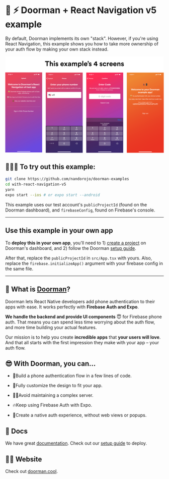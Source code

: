 # 🚪 ⚡️ Doorman + React Navigation v5 example

By default, Doorman implements its own "stack". However, if you're using React Navigation, this example shows you how to take more ownership of your auth flow by making your own stack instead.

<img src="./assets/Frame 1.png" />

## 🏄🏾‍♂️ To try out this example:

```sh
git clone https://github.com/nandorojo/doorman-examples
cd with-react-navigation-v5
yarn
expo start --ios # or expo start --android
```

This example uses our test account's `publicProjectId` (found on the Doorman dashboard), and `firebaseConfig`, found on Firebase's console.

---

## Use this example in your own app

To **deploy this in your own app**, you'll need to 1) [create a project](https://app.doorman.cool) on Doorman's dashboard, and 2) follow the Doorman [setup guide](https://docs.doorman.cool/introduction/getting-started).

After that, replace the `publicProjectId` in `src/App.tsx` with yours. Also, replace the `firebase.initializeApp()` argument with your firebase config in the same file.

---

## 🧐 What is [Doorman](https://doorman.cool)?

Doorman lets React Native developers add phone authentication to their apps with ease. It works perfectly with **Firebase Auth and Expo**.

**We handle the backend and provide UI components** 😇 for Firebase phone auth. That means you can spend less time worrying about the auth flow, and more time building your actual features.

Our mission is to help you create **incredible apps** that **your users will love**. And that all starts with the first impression they make with your app – your auth flow.

## 😎 With Doorman, you can...

-   👟Build a phone authentication flow in a few lines of code.

-   💅Fully customize the design to fit your app.

*   👩‍💻Avoid maintaining a complex server.

*   🔥Keep using Firebase Auth with Expo.

*   🕺Create a native auth experience, without web views or popups.

## 👾 Docs

We have great [documentation](https://docs.doorman.cool). Check out our [setup guide](https://docs.doorman.cool/introduction/getting-started) to deploy.

## 👩‍💻 Website

Check out [doorman.cool](https://doorman.cool).
